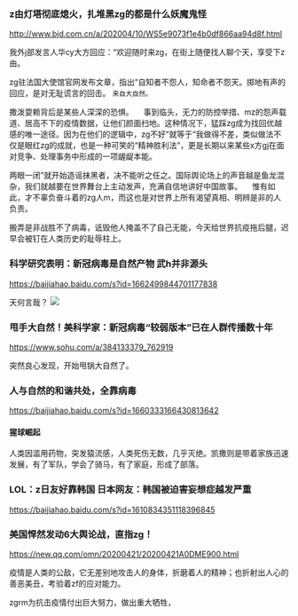 ### z由灯塔彻底熄火，扎堆黑zg的都是什么妖魔鬼怪
http://www.bjd.com.cn/a/202004/10/WS5e9073f1e4b0df866aa94d8f.html

我外j部发言人华cy大方回应：“欢迎随时来zg，在街上随便找人聊个天，享受下z由。

zg驻法国大使馆官网发布文章，指出“自知者不怨人，知命者不怨天。掷地有声的回应，是对无耻谎言的回击。
`来自大自然。`

撒泼耍赖背后是某些人深深的恐惧。
　事到临头，无力的防控举措、mz的怨声载道、居高不下的疫情数据，让他们颜面扫地。这种情况下，猛踩zg成为找回优越感的唯一途径。因为在他们的逻辑中，zg不好”就等于“我做得不差，类似做法不仅是眼红zg的成就，也是一种可笑的“精神胜利法”，更是长期以来某些x方gj在面对竞争、处理事务中形成的一项龌龊本能。

两眼一闭”就开始造谣抹黑者，决不能听之任之。国际舆论场上的声音越是鱼龙混杂，我们就越要在世界舞台上主动发声，充满自信地讲好中国故事。
　惟有如此，才不辜负奋斗着的zg人m，而这也是对世界上所有渴望真相、明辨是非的人负责。

搬弄是非战胜不了病毒，诋毁他人掩盖不了自己无能，今天给世界抗疫拖后腿，迟早会被钉在人类历史的耻辱柱上。

### 科学研究表明：新冠病毒是自然产物 武h并非源头
https://baijiahao.baidu.com/s?id=1662499844701177838

天何言哉？
![](https://wx3.sinaimg.cn/large/d8b41602ly1gduteulrhmj20831bpta8.jpg)

### 甩手大自然！美科学家：新冠病毒“较弱版本”已在人群传播数十年
https://www.sohu.com/a/384133379_762919

突然良心发现，开始甩锅大自然了。

### 人与自然的和谐共处，全靠病毒
https://baijiahao.baidu.com/s?id=1660333166430813642
#### 猩球崛起
人类因滥用药物，突发猿流感，人类死伤无数，几乎灭绝。凯撒则是带着家族迅速发展，有了军队，学会了骑马，有了家庭，形成了部落。

### LOL：z日友好靠韩国 日本网友：韩国被迫害妄想症越发严重
https://baijiahao.baidu.com/s?id=1610834351118396845

### 美国悍然发动6大舆论战，直指zg！
https://new.qq.com/omn/20200421/20200421A0DME900.html

疫情是人类的公敌，它无差别地攻击人的身体，折磨着人的精神；也折射出人心的善恶美丑，考验着zf的应对能力。

zgrm为抗击疫情付出巨大努力，做出重大牺牲，
